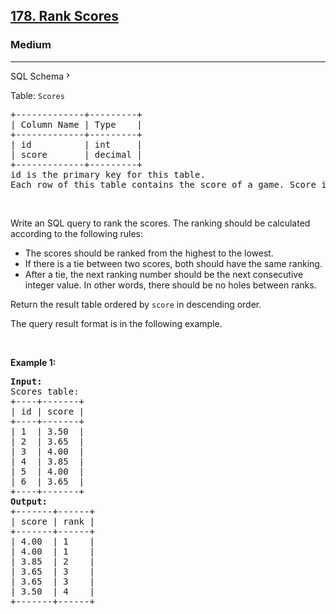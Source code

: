 <h2><a href="https://leetcode.com/problems/rank-scores/">178. Rank Scores</a></h2><h3>Medium</h3><hr><div class="sql-schema-wrapper__3VBi"><a class="sql-schema-link__3cEg">SQL Schema<svg viewBox="0 0 24 24" width="1em" height="1em" class="icon__1Md2"><path fill-rule="evenodd" d="M10 6L8.59 7.41 13.17 12l-4.58 4.59L10 18l6-6z"></path></svg></a></div><div><p>Table: <code>Scores</code></p>

<pre>+-------------+---------+
| Column Name | Type    |
+-------------+---------+
| id          | int     |
| score       | decimal |
+-------------+---------+
id is the primary key for this table.
Each row of this table contains the score of a game. Score is a floating point value with two decimal places.
</pre>

<p>&nbsp;</p>

<p>Write an SQL query to rank the scores. The ranking should be calculated according to the following rules:</p>

<ul>
	<li>The scores should be ranked from the highest to the lowest.</li>
	<li>If there is a tie between two scores, both should have the same ranking.</li>
	<li>After a tie, the next ranking number should be the next consecutive integer value. In other words, there should be no holes between ranks.</li>
</ul>

<p>Return the result table ordered by <code>score</code> in descending order.</p>

<p>The query result format is in the following example.</p>

<p>&nbsp;</p>
<p><strong>Example 1:</strong></p>

<pre><strong>Input:</strong> 
Scores table:
+----+-------+
| id | score |
+----+-------+
| 1  | 3.50  |
| 2  | 3.65  |
| 3  | 4.00  |
| 4  | 3.85  |
| 5  | 4.00  |
| 6  | 3.65  |
+----+-------+
<strong>Output:</strong> 
+-------+------+
| score | rank |
+-------+------+
| 4.00  | 1    |
| 4.00  | 1    |
| 3.85  | 2    |
| 3.65  | 3    |
| 3.65  | 3    |
| 3.50  | 4    |
+-------+------+
</pre>
</div>